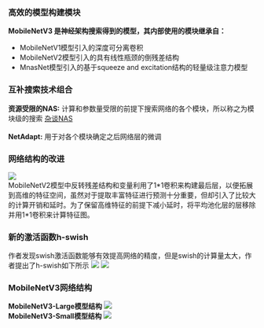 ### 高效的模型构建模块

__MobileNetV3 是神经架构搜索得到的模型，其内部使用的模块继承自：__
* MobileNetV1模型引入的深度可分离卷积
* MobileNetV2模型引入的具有线性瓶颈的倒残差结构
* MnasNet模型引入的基于squeeze and excitation结构的轻量级注意力模型

### 互补搜索技术组合

__资源受限的NAS:__
计算和参数量受限的前提下搜索网络的各个模块，所以称之为模块级的搜索
[杂谈NAS](https://blog.csdn.net/jinzhuojun/article/details/84698471)
<br><br>
__NetAdapt:__
用于对各个模块确定之后网络层的微调

### 网络结构的改进
![](https://img-blog.csdnimg.cn/20190513145953851.png?x-oss-process=image/watermark,type_ZmFuZ3poZW5naGVpdGk,shadow_10,text_aHR0cHM6Ly9ibG9nLmNzZG4ubmV0L0RMX3dseQ==,size_16,color_FFFFFF,t_70)
<br>
MobileNetV2模型中反转残差结构和变量利用了1\*1卷积来构建最后层，以便拓展到高维的特征空间，虽然对于提取丰富特征进行预测十分重要，但却引入了比较大的计算开销和延时。为了保留高维特征的前提下减小延时，将平均池化层的层移除并用1\*1卷积来计算特征图。

### 新的激活函数h-swish
作者发现swish激活函数能够有效提高网络的精度，但是swish的计算量太大，作者提出了h-swish如下所示
![](https://img-blog.csdnimg.cn/20190513150238203.png)
![](https://img-blog.csdnimg.cn/20190513182138603.png?x-oss-process=image/watermark,type_ZmFuZ3poZW5naGVpdGk,shadow_10,text_aHR0cHM6Ly9ibG9nLmNzZG4ubmV0L0RMX3dseQ==,size_16,color_FFFFFF,t_70)

### MobileNetV3网络结构

__MobileNetV3-Large模型结构__
![](https://img-blog.csdnimg.cn/20190513182827757.png?x-oss-process=image/watermark,type_ZmFuZ3poZW5naGVpdGk,shadow_10,text_aHR0cHM6Ly9ibG9nLmNzZG4ubmV0L0RMX3dseQ==,size_16,color_FFFFFF,t_70)
<br>
__MobileNetV3-Small模型结构__
![](https://img-blog.csdnimg.cn/20190925190912276.png?x-oss-process=image/watermark,type_ZmFuZ3poZW5naGVpdGk,shadow_10,text_aHR0cHM6Ly9ibG9nLmNzZG4ubmV0L0RMX3dseQ==,size_16,color_FFFFFF,t_70)
